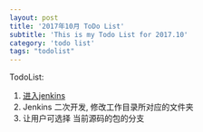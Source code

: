 ```yaml
---
layout: post
title: '2017年10月 ToDo List'
subtitle: 'This is my Todo List for 2017.10'
category: 'todo list'
tags: "todolist"
---
```


TodoList:

1. [进入jenkins](http://192.168.64.225:8080/ "内网Jenkins")
2. Jenkins 二次开发, 修改工作目录所对应的文件夹
3. 让用户可选择 当前源码的包的分支